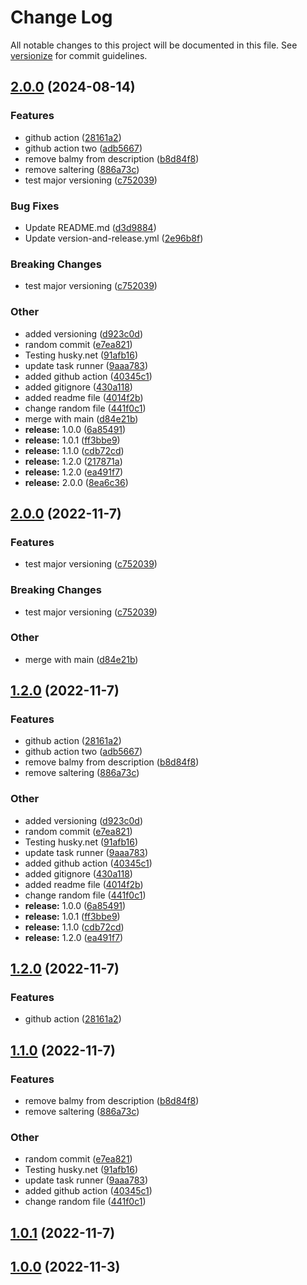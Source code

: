 # Change Log

All notable changes to this project will be documented in this file. See [versionize](https://github.com/versionize/versionize) for commit guidelines.

<a name="2.0.0"></a>
## [2.0.0](https://www.github.com/sursaone/SampleDotNetVersioning/releases/tag/v2.0.0) (2024-08-14)

### Features

* github action ([28161a2](https://www.github.com/sursaone/SampleDotNetVersioning/commit/28161a261591183e0b0979dc55580c29bd44bfe2))
* github action two ([adb5667](https://www.github.com/sursaone/SampleDotNetVersioning/commit/adb566789d58ab5b4ce2d5f0677fdb303e399cbb))
* remove balmy from description ([b8d84f8](https://www.github.com/sursaone/SampleDotNetVersioning/commit/b8d84f86d824a480336dd7462ed000a60c5965ab))
* remove saltering ([886a73c](https://www.github.com/sursaone/SampleDotNetVersioning/commit/886a73cdf46a1fffa63b67a05cb74a257ffe53f9))
* test major versioning ([c752039](https://www.github.com/sursaone/SampleDotNetVersioning/commit/c75203951b1256ea23496283c94c7f59e45c2a11))

### Bug Fixes

* Update README.md ([d3d9884](https://www.github.com/sursaone/SampleDotNetVersioning/commit/d3d9884df649623d0e41fb8837f53944bbf6fee5))
* Update version-and-release.yml ([2e96b8f](https://www.github.com/sursaone/SampleDotNetVersioning/commit/2e96b8f0aa9d27a8b79df31d2d18c19558ebdeda))

### Breaking Changes

* test major versioning ([c752039](https://www.github.com/sursaone/SampleDotNetVersioning/commit/c75203951b1256ea23496283c94c7f59e45c2a11))

### Other

* added versioning ([d923c0d](https://www.github.com/sursaone/SampleDotNetVersioning/commit/d923c0dd5e7c37eb7e9da490da31993cf7b10268))
* random commit ([e7ea821](https://www.github.com/sursaone/SampleDotNetVersioning/commit/e7ea82182ceda631efcbe1302eba11364fb09922))
* Testing husky.net ([91afb16](https://www.github.com/sursaone/SampleDotNetVersioning/commit/91afb16ae8540be439fba33f9b4ce20f6b2bbf94))
* update task runner ([9aaa783](https://www.github.com/sursaone/SampleDotNetVersioning/commit/9aaa783a4f9a0ddebf9afce10e28eb6ad3becbb0))
* added github action ([40345c1](https://www.github.com/sursaone/SampleDotNetVersioning/commit/40345c18033e7ab0b474c6a74ac1881ec93f3a18))
* added gitignore ([430a118](https://www.github.com/sursaone/SampleDotNetVersioning/commit/430a118b0e96028110079d7d7f3e512d88326b5f))
* added readme file ([4014f2b](https://www.github.com/sursaone/SampleDotNetVersioning/commit/4014f2bb7b961c6f6b36b70997bf558be5abe3bf))
* change random file ([441f0c1](https://www.github.com/sursaone/SampleDotNetVersioning/commit/441f0c191d7aeae803e78f7df449f07d056fbd62))
* merge with main ([d84e21b](https://www.github.com/sursaone/SampleDotNetVersioning/commit/d84e21bdae7e7f4815a25cbaf12c80db2cf93656))
* **release:** 1.0.0 ([6a85491](https://www.github.com/sursaone/SampleDotNetVersioning/commit/6a8549171653a1b2e84b4b72d61103b3ea34cdc7))
* **release:** 1.0.1 ([ff3bbe9](https://www.github.com/sursaone/SampleDotNetVersioning/commit/ff3bbe902925540ed64a70eab338351d09f33719))
* **release:** 1.1.0 ([cdb72cd](https://www.github.com/sursaone/SampleDotNetVersioning/commit/cdb72cd177123e6638771e00585b65def00f744b))
* **release:** 1.2.0 ([217871a](https://www.github.com/sursaone/SampleDotNetVersioning/commit/217871adf4a9a0bcbee5d0a4c43349da8a19d326))
* **release:** 1.2.0 ([ea491f7](https://www.github.com/sursaone/SampleDotNetVersioning/commit/ea491f7e3e24335e33127d1351c094932237385a))
* **release:** 2.0.0 ([8ea6c36](https://www.github.com/sursaone/SampleDotNetVersioning/commit/8ea6c36463c41076d60973a60a71187dde7a7c73))

<a name="2.0.0"></a>
## [2.0.0](https://www.github.com/francis04j/SampleDotNetVersioning/releases/tag/v2.0.0) (2022-11-7)

### Features

* test major versioning ([c752039](https://www.github.com/francis04j/SampleDotNetVersioning/commit/c75203951b1256ea23496283c94c7f59e45c2a11))

### Breaking Changes

* test major versioning ([c752039](https://www.github.com/francis04j/SampleDotNetVersioning/commit/c75203951b1256ea23496283c94c7f59e45c2a11))

### Other

* merge with main ([d84e21b](https://www.github.com/francis04j/SampleDotNetVersioning/commit/d84e21bdae7e7f4815a25cbaf12c80db2cf93656))

<a name="1.2.0"></a>
## [1.2.0](https://www.github.com/francis04j/SampleDotNetVersioning/releases/tag/v1.2.0) (2022-11-7)

### Features

* github action ([28161a2](https://www.github.com/francis04j/SampleDotNetVersioning/commit/28161a261591183e0b0979dc55580c29bd44bfe2))
* github action two ([adb5667](https://www.github.com/francis04j/SampleDotNetVersioning/commit/adb566789d58ab5b4ce2d5f0677fdb303e399cbb))
* remove balmy from description ([b8d84f8](https://www.github.com/francis04j/SampleDotNetVersioning/commit/b8d84f86d824a480336dd7462ed000a60c5965ab))
* remove saltering ([886a73c](https://www.github.com/francis04j/SampleDotNetVersioning/commit/886a73cdf46a1fffa63b67a05cb74a257ffe53f9))

### Other

* added versioning ([d923c0d](https://www.github.com/francis04j/SampleDotNetVersioning/commit/d923c0dd5e7c37eb7e9da490da31993cf7b10268))
* random commit ([e7ea821](https://www.github.com/francis04j/SampleDotNetVersioning/commit/e7ea82182ceda631efcbe1302eba11364fb09922))
* Testing husky.net ([91afb16](https://www.github.com/francis04j/SampleDotNetVersioning/commit/91afb16ae8540be439fba33f9b4ce20f6b2bbf94))
* update task runner ([9aaa783](https://www.github.com/francis04j/SampleDotNetVersioning/commit/9aaa783a4f9a0ddebf9afce10e28eb6ad3becbb0))
* added github action ([40345c1](https://www.github.com/francis04j/SampleDotNetVersioning/commit/40345c18033e7ab0b474c6a74ac1881ec93f3a18))
* added gitignore ([430a118](https://www.github.com/francis04j/SampleDotNetVersioning/commit/430a118b0e96028110079d7d7f3e512d88326b5f))
* added readme file ([4014f2b](https://www.github.com/francis04j/SampleDotNetVersioning/commit/4014f2bb7b961c6f6b36b70997bf558be5abe3bf))
* change random file ([441f0c1](https://www.github.com/francis04j/SampleDotNetVersioning/commit/441f0c191d7aeae803e78f7df449f07d056fbd62))
* **release:** 1.0.0 ([6a85491](https://www.github.com/francis04j/SampleDotNetVersioning/commit/6a8549171653a1b2e84b4b72d61103b3ea34cdc7))
* **release:** 1.0.1 ([ff3bbe9](https://www.github.com/francis04j/SampleDotNetVersioning/commit/ff3bbe902925540ed64a70eab338351d09f33719))
* **release:** 1.1.0 ([cdb72cd](https://www.github.com/francis04j/SampleDotNetVersioning/commit/cdb72cd177123e6638771e00585b65def00f744b))
* **release:** 1.2.0 ([ea491f7](https://www.github.com/francis04j/SampleDotNetVersioning/commit/ea491f7e3e24335e33127d1351c094932237385a))

<a name="1.2.0"></a>
## [1.2.0](https://www.github.com/francis04j/SampleDotNetVersioning/releases/tag/v1.2.0) (2022-11-7)

### Features

* github action ([28161a2](https://www.github.com/francis04j/SampleDotNetVersioning/commit/28161a261591183e0b0979dc55580c29bd44bfe2))

<a name="1.1.0"></a>
## [1.1.0](https://www.github.com/francis04j/SampleDotNetVersioning/releases/tag/v1.1.0) (2022-11-7)

### Features

* remove balmy from description ([b8d84f8](https://www.github.com/francis04j/SampleDotNetVersioning/commit/b8d84f86d824a480336dd7462ed000a60c5965ab))
* remove saltering ([886a73c](https://www.github.com/francis04j/SampleDotNetVersioning/commit/886a73cdf46a1fffa63b67a05cb74a257ffe53f9))

### Other

* random commit ([e7ea821](https://www.github.com/francis04j/SampleDotNetVersioning/commit/e7ea82182ceda631efcbe1302eba11364fb09922))
* Testing husky.net ([91afb16](https://www.github.com/francis04j/SampleDotNetVersioning/commit/91afb16ae8540be439fba33f9b4ce20f6b2bbf94))
* update task runner ([9aaa783](https://www.github.com/francis04j/SampleDotNetVersioning/commit/9aaa783a4f9a0ddebf9afce10e28eb6ad3becbb0))
* added github action ([40345c1](https://www.github.com/francis04j/SampleDotNetVersioning/commit/40345c18033e7ab0b474c6a74ac1881ec93f3a18))
* change random file ([441f0c1](https://www.github.com/francis04j/SampleDotNetVersioning/commit/441f0c191d7aeae803e78f7df449f07d056fbd62))

<a name="1.0.1"></a>
## [1.0.1](https://www.github.com/francis04j/SampleDotNetVersioning/releases/tag/v1.0.1) (2022-11-7)

<a name="1.0.0"></a>
## [1.0.0](https://www.github.com/francis04j/SampleDotNetVersioning/releases/tag/v1.0.0) (2022-11-3)

